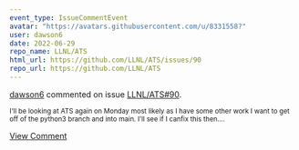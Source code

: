 ```yaml
---
event_type: IssueCommentEvent
avatar: "https://avatars.githubusercontent.com/u/8331558?"
user: dawson6
date: 2022-06-29
repo_name: LLNL/ATS
html_url: https://github.com/LLNL/ATS/issues/90
repo_url: https://github.com/LLNL/ATS
---
```


<a href='https://github.com/dawson6' target='_blank'>dawson6</a> commented on issue <a href='https://github.com/LLNL/ATS/issues/90' target='_blank'>LLNL/ATS#90</a>.

<small>I'll be looking at ATS again on Monday most likely as I have some other work I want to get off of the python3 branch and into main.   I'll see if I canfix this then....</small>

<a href='https://github.com/LLNL/ATS/issues/90' target='_blank'>View Comment</a>